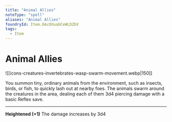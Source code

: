 ```yaml
---
title: "Animal Allies"
noteType: "spell"
aliases: "Animal Allies"
foundryId: Item.OAcOXuabCeWLDZbV
tags:
  - Item
---
```


# Animal Allies
![[icons-creatures-invertebrates-wasp-swarm-movement.webp|150]]

You summon tiny, ordinary animals from the environment, such as insects, birds, or fish, to quickly lash out at nearby foes. The animals swarm around the creatures in the area, dealing each of them 3d4 piercing damage with a basic Reflex save.

* * *

**Heightened (+1)** The damage increases by 3d4
